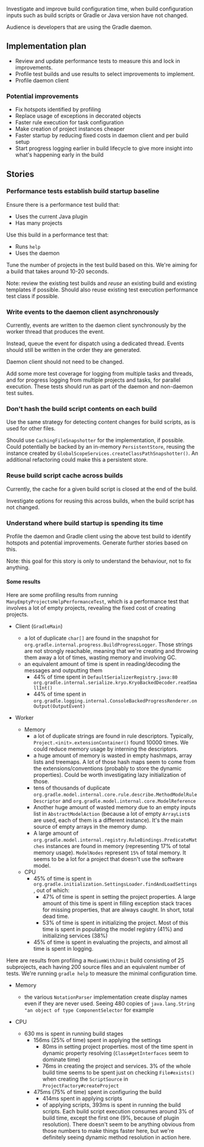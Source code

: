 Investigate and improve build configuration time, when build configuration inputs such as build scripts or Gradle or Java version have not changed.

Audience is developers that are using the Gradle daemon.

## Implementation plan

- Review and update performance tests to measure this and lock in improvements.
- Profile test builds and use results to select improvements to implement.
- Profile daemon client

### Potential improvements

- Fix hotspots identified by profiling
- Replace usage of exceptions in decorated objects
- Faster rule execution for task configuration
- Make creation of project instances cheaper
- Faster startup by reducing fixed costs in daemon client and per build setup
- Start progress logging earlier in build lifecycle to give more insight into what's happening early in the build

## Stories

### Performance tests establish build startup baseline

Ensure there is a performance test build that:

- Uses the current Java plugin
- Has many projects

Use this build in a performance test that:

- Runs `help`
- Uses the daemon

Tune the number of projects in the test build based on this. We're aiming for a build that takes around 10-20 seconds.

Note: review the existing test builds and _reuse_ an existing build and existing templates if possible. Should also reuse existing test execution performance test class if possible.

### Write events to the daemon client asynchronously

Currently, events are written to the daemon client synchronously by the worker thread that produces the event.

Instead, queue the event for dispatch using a dedicated thread. Events should still be written in the order they are generated.

Daemon client should not need to be changed.

Add some more test coverage for logging from multiple tasks and threads, and for progress logging from multiple projects and tasks, for parallel execution.
These tests should run as part of the daemon and non-daemon test suites.

### Don't hash the build script contents on each build

Use the same strategy for detecting content changes for build scripts, as is used for other files.

Should use `CachingFileSnapshotter` for the implementation, if possible. Could potentially be backed by an in-memory `PersistentStore`, reusing the instance
created by `GlobalScopeServices.createClassPathSnapshotter()`. An additional refactoring could make this a persistent store.

### Reuse build script cache across builds

Currently, the cache for a given build script is closed at the end of the build.

Investigate options for reusing this across builds, when the build script has not changed.

### Understand where build startup is spending its time

Profile the daemon and Gradle client using the above test build to identify hotspots and potential improvements. Generate further stories based on this.

Note: this goal for this story is only to understand the behaviour, not to fix anything.

#### Some results

Here are some profiling results from running `ManyEmptyProjectsHelpPerformanceTest`, which is a performance test that involves a lot of empty projects, revealing the fixed cost of creating projects.

- Client (`GradleMain`)
   - a lot of duplicate `char[]` are found in the snapshot for `org.gradle.internal.progress.BuildProgressLogger`. Those strings are not strongly reachable, meaning that we're creating and throwing them away a lot of times, wasting memory and involving GC.
   - an equivalent amount of time is spent in reading/decoding the messages and outputting them
        - 44% of time spent in `DefaultSerializerRegistry.java:80 org.gradle.internal.serialize.kryo.KryoBackedDecoder.readSmallInt()`
        - 44% of time spent in `org.gradle.logging.internal.ConsoleBackedProgressRenderer.onOutput(OutputEvent)`

- Worker
   - Memory
       - a lot of duplicate strings are found in rule descriptors. Typically, `Project.<init>.extensionContainer()` found 10000 times. We could reduce memory usage by interning the descriptors.
       - a huge amount of memory is wasted in empty hashmaps, array lists and treemaps. A lot of those hash maps seem to come from the extensions/conventions (probably to store the dynamic properties). Could be worth investigating lazy initialization of those.
       - tens of thousands of duplicate `org.gradle.model.internal.core.rule.describe.MethodModelRuleDescriptor` and `org.gradle.model.internal.core.ModelReference`
        - Another huge amount of wasted memory due to an empty inputs list in `AbstractModelAction` (because a lot of empty `ArrayList`s are used, each of them is a different instance). It's the main source of empty arrays in the memory dump.
        - A large amount of `org.gradle.model.internal.registry.RuleBindings.PredicateMatches` instances are found in memory (representing 17% of total memory usage). `ModelNodes` represent `15%` of total memory. It seems to be a lot for a project that doesn't use the software model.
    - CPU
        - 45% of time is spent in `org.gradle.initialization.SettingsLoader.findAndLoadSettings`, out of which:
            - 47% of time is spent in setting the project properties. A large amount of this time is spent in filling exception stack traces for missing properties, that are always caught. In short, total dead time.
            - 53% of time is spent in initializing the project. Most of this time is spent in populating the model registry (41%) and initializing services (38%)
        - 45% of time is spent in evaluating the projects, and almost all time is spent in logging.


Here are results from profiling a `MediumWithJUnit` build consisting of 25 subprojects, each having 200 source files and an equivalent number of tests. We're running `gradle help` to measure the minimal configuration time.

- Memory
   - the various `NotationParser` implementation create display names even if they are never used. Seeing 480 copies of `java.lang.String "an object of type ComponentSelector` for example

- CPU
   - 630 ms is spent in running build stages
      - 156ms (25% of time) spent in applying the settings
        - 80ms in setting project properties. most of the time spent in dynamic property resolving (`Class#getInterfaces` seem to dominate time)
        - 76ms in creating the project and services. 3% of the whole build time seems to be spent just on checking `File#exists()` when creating the `ScriptSource` in `ProjectFactory#createProject`
      - 475ms (75% of time) spent in configuring the build
        - 414ms spent in applying scripts
        - of applying scripts, 393ms is spent in running the build scripts. Each build script execution consumes around 3% of build time, except the first one (9%, because of plugin resolution). There doesn't seem to be anything obvious from those numbers to make things faster here, but we're definitely seeing dynamic method resolution in action here.

